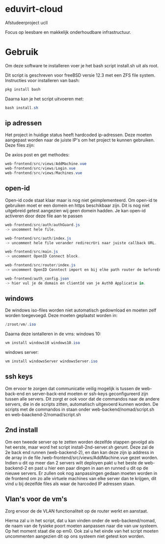 # eduvirt-cloud
Afstudeerproject ucll

Focus op leesbare en makkelijk onderhoudbare infrastructuur.



# Gebruik
Om deze software te installeren voer je het bash script install.sh uit als root.

Dit script is geschreven voor freeBSD versie 12.3 met een ZFS file system.
Instructies voor installeren van bash:
```cs
pkg install bash
```
Daarna kan je het script uitvoeren met:
```cs
bash install.sh
```

## ip adressen
Het project in huidige status heeft hardcoded ip-adressen.
Deze moeten aangepast worden naar de juiste IP's om het project te kunnen gebruiken.
Deze files zijn:

De axios post en get methodes:
```cs
web-frontend/src/views/AddMachine.vue 
web-frontend/src/views/Login.vue 
web-frontend/src/views/Machines.vue
```

## open-id
Open-id code staat klaar maar is nog niet geimplementeerd.
Om open-id te gebruiken moet er een domein en https beschikbaar zijn.
Dit is nog niet uitgebreid getest aangezien wij geen domein hadden.
Je kan open-id activeren door deze file aan te passen
```cs
web-frontend/src/auth/authGuard.js
-> uncomment hele file.

web-frontend/src/auth/index.js
-> uncomment hele file verander redirecrUri naar juiste callback URL.

web-frontend/src/main.js
-> uncomment OpenID Connect block.

web-frontend/src/router/index.js
-> uncomment OpenID Conntect import en bij elke path router de beforeEnter uncommenten.

web-frontend/auth_config.json
-> hier vul je de domain en clientId van je Auth0 Applicatie in.


```
## windows
De windows iso-files worden niet automatisch gedownload en moeten zelf worden toegevoegd.
Deze moeten geplaatst worden in:
```cs
/zroot/vm/.iso
```
Daarna deze isntalleren in de vms:
windows 10:
```cs
vm install windows10 windows10.iso
```

windows server:
```cs
vm install windowsServer windowsServer.iso
```
## ssh keys
Om ervoor te zorgen dat communicatie veilig mogelijk is tussen de web-back-end en server-back-end moeten er ssh-keys geconfigureerd zijn tussen alle servers. Dit zorgt er ook voor dat de commandos naar de andere servers, die in de scripts zitten, automatisch uitgevoerd kunnen worden.
De scripts met de commandos in staan onder web-backend/nomad/script.sh en web-baackend-2/nomad/script.sh

## 2nd install
Om een tweede server op te zetten worden dezelfde stappen gevolgd als het eerste, maar word het script install-2nd-server.sh gerunt.
Deze zal de 2e back end runnen (web-backend-2), en dan kan deze zijn ip address in de array in de file /web-frontend/src/views/AddMachine.vue gezet worden.
Indien u dit op meer dan 2 servers wilt deployen pakt u het beste de web-backend-2 en past u hier een paar dingen in aan en runned u dit op de nieuwe servers. Er zullen ook nog aanpassingen gedaan moeten worden in de frontend om zo alle virtuele machines van elke server dan te krijgen, dit vind u bij dezelfde files als waar de harcoded IP adressen staan.

## Vlan's voor de vm's
Zorg ervoor de de VLAN functionaliteit op de router werkt en aanstaat.

Hierna zal u in het script, dat u kan vinden onder de web-backend/nomad, de naam van de fysieke poort moeten aanpassen naar die van uw systeem. Op het moment staat die op em0.
Ook zal u het einde van het script moeten uncommenten aangezien dit op ons systeem niet getest kon worden.
